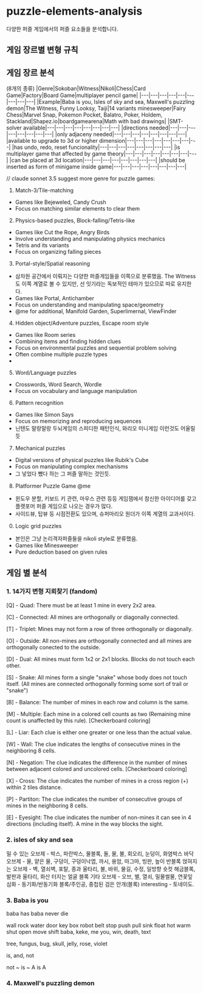 # puzzle-elements-analysis
다양한 퍼즐 게임에서의 퍼즐 요소들을 분석합니다.

## 게임 장르별 변형 규칙

## 게임 장르 분석

(8개의 종류)
|Genre|Sokoban|Witness|Nikoli|Chess|Card Game|Factory|Board Game|multiplayer pencil game|
|---|---|---|---|---|---|---|---|---|
|Example|Baba is you, Isles of sky and sea, Maxwell's puzzling demon|The Witness, Funny Looksy, Taiji|14 variants minesweeper|Fairy Chess|Marvel Snap, Pokemon Pocket, Balatro, Poker, Holdem, Stackland|Shapez.io|boardgamearena|Math with bad drawings|
|SMT-solver available|---|---|---|---|---|---|---|---|
|directions needed|---|---|---|---|---|---|---|---|
|only adjaceny needed|---|---|---|---|---|---|---|---|
|available to upgrade to 3d or higher dimension|---|---|---|---|---|---|---|---|
|has undo, redo, reset funcionality|---|---|---|---|---|---|---|---|
|is multiplayer game that affected by game theory|---|---|---|---|---|---|---|---|
|can be placed at 3d location|---|---|---|---|---|---|---|---|
|should be inserted as form of minigame inside game|---|---|---|---|---|---|---|---|

// claude sonnet 3.5 suggest more genre for puzzle games:
1. Match-3/Tile-matching
- Games like Bejeweled, Candy Crush
- Focus on matching similar elements to clear them

2. Physics-based puzzles, Block-falling/Tetris-like
- Games like Cut the Rope, Angry Birds
- Involve understanding and manipulating physics mechanics
- Tetris and its variants
- Focus on organizing falling pieces

3. Portal-style/Spatial reasoning
- 삼차원 공간에서 이뤄지는 다양한 퍼즐게임들을 이쪽으로 분류했음. The Witness도 이쪽 계열로 볼 수 있지만, 선 잇기라는 독보적인 테마가 있으므로 따로 유지한다.
- Games like Portal, Antichamber
- Focus on understanding and manipulating space/geometry
- @me for additional, Manifold Garden, Superlimernal, ViewFinder

4. Hidden object/Adventure puzzles, Escape room style
- Games like Room series
- Combining items and finding hidden clues
- Focus on environmental puzzles and sequential problem solving
- Often combine multiple puzzle types
- 
5. Word/Language puzzles
- Crosswords, Word Search, Wordle
- Focus on vocabulary and language manipulation

6. Pattern recognition
- Games like Simon Says
- Focus on memorizing and reproducing sequences
- 닌텐도 말랑말랑 두뇌게임의 스피디한 패턴인식, 와리오 미니게임 이런것도 어울릴 듯

7. Mechanical puzzles
- Digital versions of physical puzzles like Rubik's Cube
- Focus on manipulating complex mechanisms
- 그 넣었다 뺐다 하는 그 퍼즐 말하는 것인듯.

8. Platformer Puzzle Game @me
- 윈도우 분할, 키보드 키 관련, 마우스 관련 등등 게임잼에서 참신한 아이디어를 갖고 플랫포머 퍼즐 게임으로 나오는 경우가 많다.
- 사이드뷰, 탑뷰 등 시점전환도 있으며, 슈퍼마리오 원더가 이쪽 계열의 교과서이다.

0. Logic grid puzzles
- 본인은 그냥 논리격자퍼즐들을 nikoli style로 분류했음.
- Games like Minesweeper
- Pure deduction based on given rules

## 게임 별 분석

### 1. 14가지 변형 지뢰찾기 (fandom)
[Q] - Quad: There must be at least 1 mine in every 2x2 area.

[C] - Connected: All mines are orthogonally or diagonally connected.

[T] - Triplet: Mines may not form a row of three orthogonally or diagonally.

[O] - Outside: All non-mines are orthogonally connected and all mines are orthogonally conected to the outside.

[D] - Dual: All mines must form 1x2 or 2x1 blocks. Blocks do not touch each other.

[S] - Snake: All mines form a single "snake" whose body does not touch itself. (All mines are connected orthogonally forming some sort of trail or "snake")

[B] - Balance: The number of mines in each row and column is the same.

[M] - Multiple: Each mine in a colored cell counts as two (Remaining mine count is unaffected by this rule). [Checkerboard coloring]

[L] - Liar: Each clue is either one greater or one less than the actual value.

[W] - Wall: The clue indicates the lengths of consecutive mines in the neighboring 8 cells.

[N] - Negation: The clue indicates the difference in the number of mines between adjacent colored and uncolored cells. [Checkerboard coloring]

[X] - Cross: The clue indicates the number of mines in a cross region (+) within 2 tiles distance.

[P] - Partiton: The clue indicates the number of consecutive groups of mines in the neighboring 8 cells.

[E] - Eyesight: The clue indicates the number of non-mines it can see in 4 directions (including itself). A mine in the way blocks the sight.

### 2. isles of sky and sea
밀 수 있는 오브제 - 박스, 파란박스, 물블록, 돌, 물, 불, 회오리, 눈덩이, 화염박스
바닥 오브제 - 물, 얕은 물, 구덩이, 구덩이낙엽, 까시, 용암, 마그마, 빙판, 높이 반블록
얹혀지는 오브제 - 벽, 열쇠벽, 포탈, 종과 울타리, 불, 바위, 물길, 수정, 일방향 숏컷 해금블록, 발판과 울타리, 화산 터지는 얼굴 블록
기타 오브제 - 오브, 별, 열쇠, 밀물썰물, 연꽃잎
심화 - 동기화/반동기화 블록/주인공, 중첩된 검은 안개(블록)
interesting - 토네이도.

### 3. Baba is you
baba has baba never die

wall rock water door key box robot belt
stop push pull sink float hot warm shut open move shift
baba, keke, me
you, win, death, text

tree, fungus, bug, skull, jelly, rose, violet

is, and, not

not ~ is ~
A is A

### 4. Maxwell's puzzling demon
